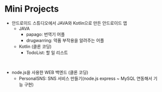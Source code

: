 # Mini Projects
- 안드로이드 스튜디오에서 JAVA와 Kotlin으로 만든 안드로이드 앱
  - JAVA
    - papago: 번역기 어플
    - drugwarring: 약품 부작용을 알려주는 어플
  - Kotlin (클론 코딩)
    - TodoList: 할 일 리스트
    
<br>

+ node.js을 사용한 WEB 백엔드 (클론 코딩)
  - PersonalSNS: SNS 서비스 만들기(node.js express ~ MySQL 연동해서 기능 구현)
